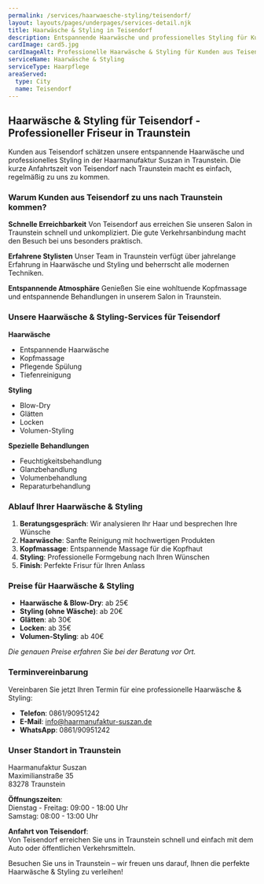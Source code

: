 ```yaml
---
permalink: /services/haarwaesche-styling/teisendorf/
layout: layouts/pages/underpages/services-detail.njk
title: Haarwäsche & Styling in Teisendorf
description: Entspannende Haarwäsche und professionelles Styling für Kunden aus Teisendorf in Traunstein. Schnelle Erreichbarkeit und pflegende Behandlungen.
cardImage: card5.jpg
cardImageAlt: Professionelle Haarwäsche & Styling für Kunden aus Teisendorf
serviceName: Haarwäsche & Styling
serviceType: Haarpflege
areaServed:
  type: City
  name: Teisendorf
---
```


## Haarwäsche & Styling für Teisendorf - Professioneller Friseur in Traunstein

Kunden aus Teisendorf schätzen unsere entspannende Haarwäsche und professionelles Styling in der Haarmanufaktur Suszan in Traunstein. Die kurze Anfahrtszeit von Teisendorf nach Traunstein macht es einfach, regelmäßig zu uns zu kommen.

### Warum Kunden aus Teisendorf zu uns nach Traunstein kommen?

**Schnelle Erreichbarkeit**
Von Teisendorf aus erreichen Sie unseren Salon in Traunstein schnell und unkompliziert. Die gute Verkehrsanbindung macht den Besuch bei uns besonders praktisch.

**Erfahrene Stylisten**
Unser Team in Traunstein verfügt über jahrelange Erfahrung in Haarwäsche und Styling und beherrscht alle modernen Techniken.

**Entspannende Atmosphäre**
Genießen Sie eine wohltuende Kopfmassage und entspannende Behandlungen in unserem Salon in Traunstein.

### Unsere Haarwäsche & Styling-Services für Teisendorf

**Haarwäsche**
- Entspannende Haarwäsche
- Kopfmassage
- Pflegende Spülung
- Tiefenreinigung

**Styling**
- Blow-Dry
- Glätten
- Locken
- Volumen-Styling

**Spezielle Behandlungen**
- Feuchtigkeitsbehandlung
- Glanzbehandlung
- Volumenbehandlung
- Reparaturbehandlung

### Ablauf Ihrer Haarwäsche & Styling

1. **Beratungsgespräch**: Wir analysieren Ihr Haar und besprechen Ihre Wünsche
2. **Haarwäsche**: Sanfte Reinigung mit hochwertigen Produkten
3. **Kopfmassage**: Entspannende Massage für die Kopfhaut
4. **Styling**: Professionelle Formgebung nach Ihren Wünschen
5. **Finish**: Perfekte Frisur für Ihren Anlass

### Preise für Haarwäsche & Styling

- **Haarwäsche & Blow-Dry**: ab 25€
- **Styling (ohne Wäsche)**: ab 20€
- **Glätten**: ab 30€
- **Locken**: ab 35€
- **Volumen-Styling**: ab 40€

*Die genauen Preise erfahren Sie bei der Beratung vor Ort.*

### Terminvereinbarung

Vereinbaren Sie jetzt Ihren Termin für eine professionelle Haarwäsche & Styling:

- **Telefon**: 0861/90951242
- **E-Mail**: info@haarmanufaktur-suszan.de
- **WhatsApp**: 0861/90951242

### Unser Standort in Traunstein

Haarmanufaktur Suszan  
Maximilianstraße 35  
83278 Traunstein

**Öffnungszeiten**:  
Dienstag - Freitag: 09:00 - 18:00 Uhr  
Samstag: 08:00 - 13:00 Uhr

**Anfahrt von Teisendorf**:  
Von Teisendorf erreichen Sie uns in Traunstein schnell und einfach mit dem Auto oder öffentlichen Verkehrsmitteln.

Besuchen Sie uns in Traunstein – wir freuen uns darauf, Ihnen die perfekte Haarwäsche & Styling zu verleihen! 